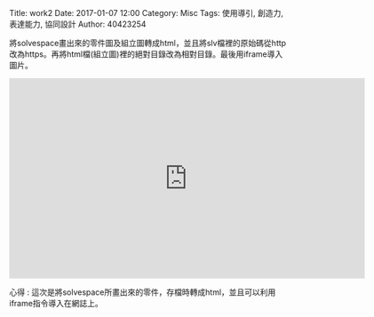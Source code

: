 Title: work2
Date: 2017-01-07 12:00
Category: Misc
Tags: 使用導引, 創造力, 表達能力, 協同設計
Author: 40423254


將solvespace畫出來的零件圖及組立圖轉成html，並且將slv檔裡的原始碼從http改為https。再將html檔(組立圖)裡的絕對目錄改為相對目錄。最後用iframe導入圖片。

<iframe src="https://player.vimeo.com/video/198473091" width="640" height="361" frameborder="0" webkitallowfullscreen mozallowfullscreen allowfullscreen></iframe>


心得 : 這次是將solvespace所畫出來的零件，存檔時轉成html，並且可以利用iframe指令導入在網誌上。